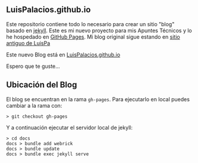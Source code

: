 ## LuisPalacios.github.io

Este repositorio contiene todo lo necesario para crear un sitio "blog" basado en [jekyll](http://jekyllrb.com). Este es mi nuevo proyecto para mis Apuntes Técnicos y lo he hospedado en [GitHub Pages](https://pages.github.com). Mi blog original sigue estando en [sitio antiguo de LuisPa](https://www.luispa.com)

Este nuevo Blog está en [LuisPalacios.github.io](https://luispalacios.github.io)

Espero que te guste...

## Ubicación del Blog

El blog se encuentran en la rama `gh-pages`. Para ejecutarlo en local puedes cambiar a la rama con: 

```
> git checkout gh-pages
```

Y a continuación ejecutar el servidor local de jekyll:

```
> cd docs
docs > bundle add webrick
docs > bundle update
docs > bundle exec jekyll serve
```

<br/>



